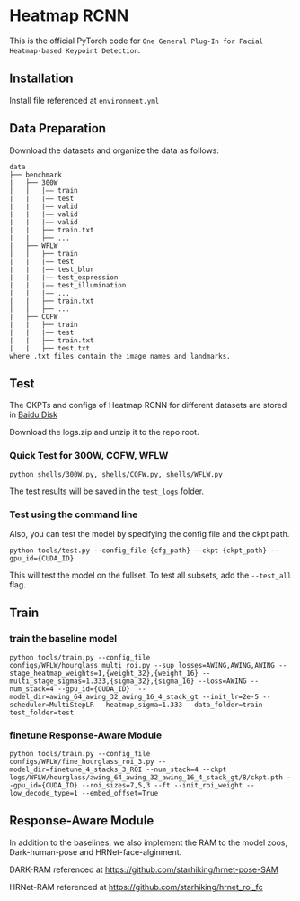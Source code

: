 # Heatmap RCNN
This is the official PyTorch code for ```One General Plug-In for Facial Heatmap-based Keypoint Detection```.


## Installation
Install file referenced at `environment.yml`

## Data Preparation
Download the datasets and organize the data as follows:
```
data
├── benchmark
|   ├── 300W
|   |   |—— train
|   |   |—— test
|   |   |—— valid
|   |   |—— valid
|   |   |—— valid
|   |   ├── train.txt
|   |   ├── ...
|   ├── WFLW
|   |   ├── train
|   |   |—— test
|   |   |—— test_blur
|   |   |—— test_expression
|   |   |—— test_illumination
|   |   |—— ...
|   |   ├── train.txt
|   |   ├── ...
|   ├── COFW
|   |   ├── train
|   |   |—— test
|   |   ├── train.txt
|   |   ├── test.txt
where .txt files contain the image names and landmarks.
```
## Test
The CKPTs and configs of Heatmap RCNN for different datasets are stored in [Baidu Disk](https://pan.baidu.com/s/160C7w27iu9Ac46Mf8cMs2Q?pwd=dizh)

Download the logs.zip and unzip it to the repo root.

### Quick Test for 300W, COFW, WFLW
```    
python shells/300W.py, shells/COFW.py, shells/WFLW.py
```
The test results will be saved in the `test_logs` folder.

### Test using the command line
Also, you can test the model by specifying the config file and the ckpt path.
```
python tools/test.py --config_file {cfg_path} --ckpt {ckpt_path} --gpu_id={CUDA_ID}
```
This will test the model on the fullset. To test all subsets, add the `--test_all` flag.

## Train

### train the baseline model
```
python tools/train.py --config_file configs/WFLW/hourglass_multi_roi.py --sup_losses=AWING,AWING,AWING --stage_heatmap_weights=1,{weight_32},{weight_16} --multi_stage_sigmas=1.333,{sigma_32},{sigma_16} --loss=AWING --num_stack=4 --gpu_id={CUDA_ID}  --model_dir=awing_64_awing_32_awing_16_4_stack_gt --init_lr=2e-5 --scheduler=MultiStepLR --heatmap_sigma=1.333 --data_folder=train --test_folder=test
```

### finetune Response-Aware Module 
```
python tools/train.py --config_file configs/WFLW/fine_hourglass_roi_3.py --model_dir=finetune_4_stacks_3_ROI --num_stack=4 --ckpt logs/WFLW/hourglass/awing_64_awing_32_awing_16_4_stack_gt/8/ckpt.pth --gpu_id={CUDA_ID} --roi_sizes=7,5,3 --ft --init_roi_weight --low_decode_type=1 --embed_offset=True 
```
    


## Response-Aware Module

In addition to the baselines, we also implement the RAM to the model zoos, Dark-human-pose and HRNet-face-alginment.

DARK-RAM referenced at https://github.com/starhiking/hrnet-pose-SAM

HRNet-RAM referenced at https://github.com/starhiking/hrnet_roi_fc